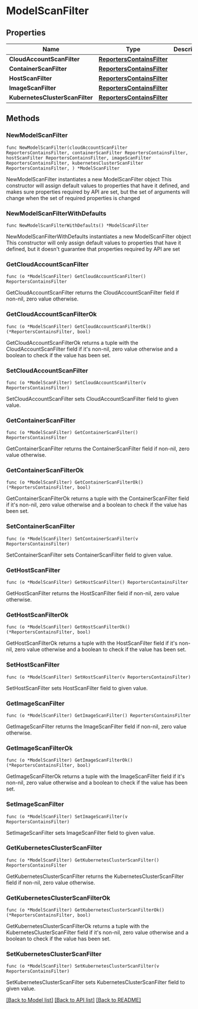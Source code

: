 # ModelScanFilter

## Properties

Name | Type | Description | Notes
------------ | ------------- | ------------- | -------------
**CloudAccountScanFilter** | [**ReportersContainsFilter**](ReportersContainsFilter.md) |  | 
**ContainerScanFilter** | [**ReportersContainsFilter**](ReportersContainsFilter.md) |  | 
**HostScanFilter** | [**ReportersContainsFilter**](ReportersContainsFilter.md) |  | 
**ImageScanFilter** | [**ReportersContainsFilter**](ReportersContainsFilter.md) |  | 
**KubernetesClusterScanFilter** | [**ReportersContainsFilter**](ReportersContainsFilter.md) |  | 

## Methods

### NewModelScanFilter

`func NewModelScanFilter(cloudAccountScanFilter ReportersContainsFilter, containerScanFilter ReportersContainsFilter, hostScanFilter ReportersContainsFilter, imageScanFilter ReportersContainsFilter, kubernetesClusterScanFilter ReportersContainsFilter, ) *ModelScanFilter`

NewModelScanFilter instantiates a new ModelScanFilter object
This constructor will assign default values to properties that have it defined,
and makes sure properties required by API are set, but the set of arguments
will change when the set of required properties is changed

### NewModelScanFilterWithDefaults

`func NewModelScanFilterWithDefaults() *ModelScanFilter`

NewModelScanFilterWithDefaults instantiates a new ModelScanFilter object
This constructor will only assign default values to properties that have it defined,
but it doesn't guarantee that properties required by API are set

### GetCloudAccountScanFilter

`func (o *ModelScanFilter) GetCloudAccountScanFilter() ReportersContainsFilter`

GetCloudAccountScanFilter returns the CloudAccountScanFilter field if non-nil, zero value otherwise.

### GetCloudAccountScanFilterOk

`func (o *ModelScanFilter) GetCloudAccountScanFilterOk() (*ReportersContainsFilter, bool)`

GetCloudAccountScanFilterOk returns a tuple with the CloudAccountScanFilter field if it's non-nil, zero value otherwise
and a boolean to check if the value has been set.

### SetCloudAccountScanFilter

`func (o *ModelScanFilter) SetCloudAccountScanFilter(v ReportersContainsFilter)`

SetCloudAccountScanFilter sets CloudAccountScanFilter field to given value.


### GetContainerScanFilter

`func (o *ModelScanFilter) GetContainerScanFilter() ReportersContainsFilter`

GetContainerScanFilter returns the ContainerScanFilter field if non-nil, zero value otherwise.

### GetContainerScanFilterOk

`func (o *ModelScanFilter) GetContainerScanFilterOk() (*ReportersContainsFilter, bool)`

GetContainerScanFilterOk returns a tuple with the ContainerScanFilter field if it's non-nil, zero value otherwise
and a boolean to check if the value has been set.

### SetContainerScanFilter

`func (o *ModelScanFilter) SetContainerScanFilter(v ReportersContainsFilter)`

SetContainerScanFilter sets ContainerScanFilter field to given value.


### GetHostScanFilter

`func (o *ModelScanFilter) GetHostScanFilter() ReportersContainsFilter`

GetHostScanFilter returns the HostScanFilter field if non-nil, zero value otherwise.

### GetHostScanFilterOk

`func (o *ModelScanFilter) GetHostScanFilterOk() (*ReportersContainsFilter, bool)`

GetHostScanFilterOk returns a tuple with the HostScanFilter field if it's non-nil, zero value otherwise
and a boolean to check if the value has been set.

### SetHostScanFilter

`func (o *ModelScanFilter) SetHostScanFilter(v ReportersContainsFilter)`

SetHostScanFilter sets HostScanFilter field to given value.


### GetImageScanFilter

`func (o *ModelScanFilter) GetImageScanFilter() ReportersContainsFilter`

GetImageScanFilter returns the ImageScanFilter field if non-nil, zero value otherwise.

### GetImageScanFilterOk

`func (o *ModelScanFilter) GetImageScanFilterOk() (*ReportersContainsFilter, bool)`

GetImageScanFilterOk returns a tuple with the ImageScanFilter field if it's non-nil, zero value otherwise
and a boolean to check if the value has been set.

### SetImageScanFilter

`func (o *ModelScanFilter) SetImageScanFilter(v ReportersContainsFilter)`

SetImageScanFilter sets ImageScanFilter field to given value.


### GetKubernetesClusterScanFilter

`func (o *ModelScanFilter) GetKubernetesClusterScanFilter() ReportersContainsFilter`

GetKubernetesClusterScanFilter returns the KubernetesClusterScanFilter field if non-nil, zero value otherwise.

### GetKubernetesClusterScanFilterOk

`func (o *ModelScanFilter) GetKubernetesClusterScanFilterOk() (*ReportersContainsFilter, bool)`

GetKubernetesClusterScanFilterOk returns a tuple with the KubernetesClusterScanFilter field if it's non-nil, zero value otherwise
and a boolean to check if the value has been set.

### SetKubernetesClusterScanFilter

`func (o *ModelScanFilter) SetKubernetesClusterScanFilter(v ReportersContainsFilter)`

SetKubernetesClusterScanFilter sets KubernetesClusterScanFilter field to given value.



[[Back to Model list]](../README.md#documentation-for-models) [[Back to API list]](../README.md#documentation-for-api-endpoints) [[Back to README]](../README.md)



